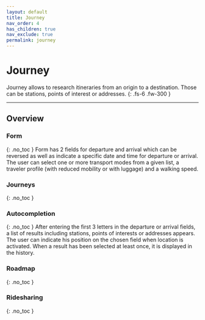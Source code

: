 ```yaml
---
layout: default
title: Journey
nav_order: 4
has_children: true
nav_exclude: true
permalink: journey
---
```


# Journey

Journey allows to research itineraries from an origin to a destination. Those can be stations, points of interest or addresses.
{: .fs-6 .fw-300 }

---

## Overview

<!-- Insert schema -->

### Form
{: .no_toc }
Form has 2 fields for departure and arrival which can be reversed as well as indicate a specific date and time for departure or arrival.
The user can select one or more transport modes from a given list, a traveler profile (with reduced mobility or with luggage) and a walking speed.

### Journeys
{: .no_toc }


### Autocompletion
{: .no_toc }
After entering the first 3 letters in the departure or arrival fields, a list of results including stations, points of interests or addresses appears.
The user can indicate his position on the chosen field when location is activated. When a result has been selected at least once, it is displayed in the history.

### Roadmap
{: .no_toc }

### Ridesharing
{: .no_toc }